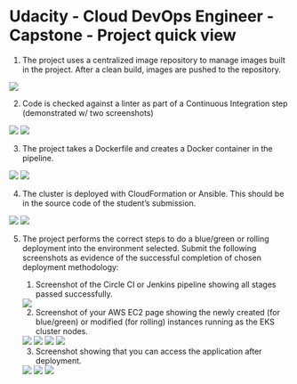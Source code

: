 # Udacity - Cloud DevOps Engineer - Capstone - Project quick view

1. The project uses a centralized image repository to manage images built in the project. After a clean build, images are pushed to the repository.
<img src="images/build_push_image_docker.png" />

2. Code is checked against a linter as part of a Continuous Integration step (demonstrated w/ two screenshots)
<img src="images/check_lint_test_app_failed.png" />
<img src="images/check_lint_success.png" />

3. The project takes a Dockerfile and creates a Docker container in the pipeline.
<img src="images/build_app_image.png" />
<img src="images/push_app_image.png" />

4. The cluster is deployed with CloudFormation or Ansible. This should be in the source code of the student’s submission.
<img src="images/aws_cloudformation_network_stack.png" />
<img src="images/aws_cloudformation_cluster_stack.png" />

5. The project performs the correct steps to do a blue/green or rolling deployment into the environment selected. Submit the following screenshots as evidence of the successful completion of chosen deployment methodology:
    1. Screenshot of the Circle CI or Jenkins pipeline showing all stages passed successfully.
    <img src="images/circleci_full_success_pipeline.png" />

    2. Screenshot of your AWS EC2 page showing the newly created (for blue/green) or modified (for rolling) instances running as the EKS cluster nodes.
    <img src="images/ec2-instances.png" />
    <img src="images/eks-cluster.png" />
    <img src="images/eks_kubectl_get_nodes.png" />
    <img src="images/rolling_success.png" />
    
    3. Screenshot showing that you can access the application after deployment.
    <img src="images/eks_with_ingress_load_balancer_result.png" />
    <img src="images/load_balancer.png" />
    <img src="images/eks_with_ingress.png" />
